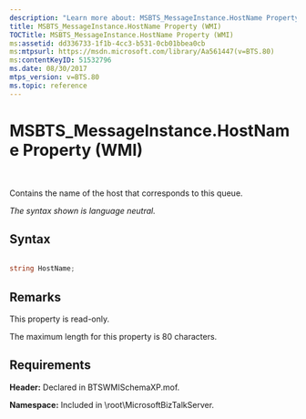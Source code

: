 ```yaml
---
description: "Learn more about: MSBTS_MessageInstance.HostName Property (WMI)"
title: MSBTS_MessageInstance.HostName Property (WMI)
TOCTitle: MSBTS_MessageInstance.HostName Property (WMI)
ms:assetid: dd336733-1f1b-4cc3-b531-0cb01bbea0cb
ms:mtpsurl: https://msdn.microsoft.com/library/Aa561447(v=BTS.80)
ms:contentKeyID: 51532796
ms.date: 08/30/2017
mtps_version: v=BTS.80
ms.topic: reference
---
```


# MSBTS\_MessageInstance.HostName Property (WMI)

 

Contains the name of the host that corresponds to this queue.

*The syntax shown is language neutral.*

## Syntax

```C#
  
string HostName;  
```

## Remarks

This property is read-only.

The maximum length for this property is 80 characters.

## Requirements

**Header:** Declared in BTSWMISchemaXP.mof.

**Namespace:** Included in \\root\\MicrosoftBizTalkServer.

